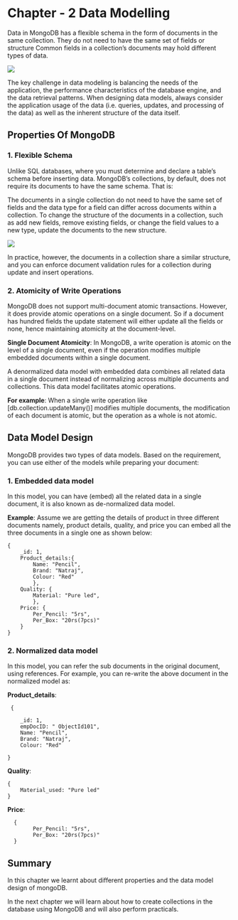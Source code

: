 # Chapter - 2 Data Modelling

Data in MongoDB has a flexible schema in the form of documents in the same collection. They do not need to have the same set of fields or structure Common fields in a collection’s documents may hold different types of data. 

<img src="https://4.bp.blogspot.com/-edz2_QrFvCE/UnzBhKZE3FI/AAAAAAAAAEs/bTEsqnZFTXw/w1200-h630-p-k-no-nu/SQL-MongoDB+Correspondence.PNG" height="" width="">

The key challenge in data modeling is balancing the needs of the application, the performance characteristics of the database engine, and the data retrieval patterns. When designing data models, always consider the application usage of the data (i.e. queries, updates, and processing of the data) as well as the inherent structure of the data itself.

## Properties Of MongoDB

### 1. Flexible Schema
Unlike SQL databases, where you must determine and declare a table’s schema before inserting data. MongoDB’s collections, by default, does not require its documents to have the same schema. That is:

 The documents in a single collection do not need to have the same set of fields and the data type for a field can differ across documents within a collection.
To change the structure of the documents in a collection, such as add new fields, remove existing fields, or change the field values to a new type, update the documents to the new structure.


<img src="https://image.slidesharecdn.com/emeaqawebinar3-121229140656-phpapp02/95/slide-4-1024.jpg" height="" width="">

In practice, however, the documents in a collection share a similar structure, and you can enforce document validation rules for a collection during update and insert operations. 

### 2. Atomicity of Write Operations
MongoDB does not support multi-document atomic transactions. However, it does provide atomic operations on a single document. So if a document has hundred fields the update statement will either update all the fields or none, hence maintaining atomicity at the document-level.

 **Single Document Atomicity**: In MongoDB, a write operation is atomic on the level of a single document, even if the operation modifies multiple embedded documents within a single document.

A denormalized data model with embedded data combines all related data in a single document instead of normalizing across multiple documents and collections. This data model facilitates atomic operations.

**For example**: When a single write operation like [db.collection.updateMany()] modifies multiple documents, the modification of each document is atomic, but the operation as a whole is not atomic.

## Data Model Design
MongoDB provides two types of data models. Based on the requirement, you can use either of the models while preparing your document:

### 1. Embedded data model

In this model, you can have (embed) all the related data in a single document, it is also known as de-normalized data model.

**Example**: Assume we are getting the details of product in three different documents namely, product details, quality, and price you can embed all the three documents in a single one as shown below:


    {
    	_id: 1,
    	Product_details:{
    		Name: "Pencil",
    		Brand: "Natraj",
            Colour: "Red"
    		},
    	Quality: {
    		Material: "Pure led",
    		},
    	Price: {
    		Per_Pencil: "5rs",
            Per_Box: "20rs(7pcs)"
    	}
    }


### 2. Normalized data model 

In this model, you can refer the sub documents in the original document, using references. For example, you can re-write the above document in the normalized model as:

  **Product_details**:
           
	 {
           
		_id: 1,
		empDocID: " ObjectId101",   
		Name: "Pencil",
		Brand: "Natraj",
		Colour: "Red"
           
	}
    
**Quality**:   
  
    {
    	Material_used: "Pure led"
    }

**Price**:
      
	  {
    		Per_Pencil: "5rs",
            Per_Box: "20rs(7pcs)"
      }
## Summary
In this chapter we learnt about different properties and the data model design of mongoDB.

In the next chapter we will learn about how to create collections in the database using MongoDB and will also perform practicals.